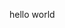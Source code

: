 <html>
  <head>
    <title> My page </title>
  </head>
  <body>
    <p>
      hello world
    </p>
  </body>
</html>
